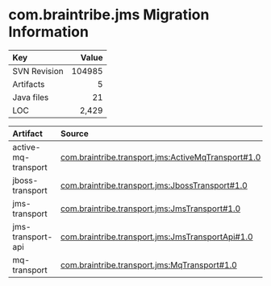 # com.braintribe.jms Migration Information

| Key | Value |
| :------------- | ----: |
| SVN Revision   | 104985  | 
| Artifacts   | 5  | 
| Java files | 21 | 
| LOC | 2,429 | 



| Artifact      | Source | 
| :------------- | :----- |
| active-mq-transport | [com.braintribe.transport.jms:ActiveMqTransport#1.0](https://svn.braintribe.com/repo/master/Development/artifacts/com/braintribe/transport/jms/ActiveMqTransport/1.0) |
| jboss-transport | [com.braintribe.transport.jms:JbossTransport#1.0](https://svn.braintribe.com/repo/master/Development/artifacts/com/braintribe/transport/jms/JbossTransport/1.0) |
| jms-transport | [com.braintribe.transport.jms:JmsTransport#1.0](https://svn.braintribe.com/repo/master/Development/artifacts/com/braintribe/transport/jms/JmsTransport/1.0) |
| jms-transport-api | [com.braintribe.transport.jms:JmsTransportApi#1.0](https://svn.braintribe.com/repo/master/Development/artifacts/com/braintribe/transport/jms/JmsTransportApi/1.0) |
| mq-transport | [com.braintribe.transport.jms:MqTransport#1.0](https://svn.braintribe.com/repo/master/Development/artifacts/com/braintribe/transport/jms/MqTransport/1.0) |
